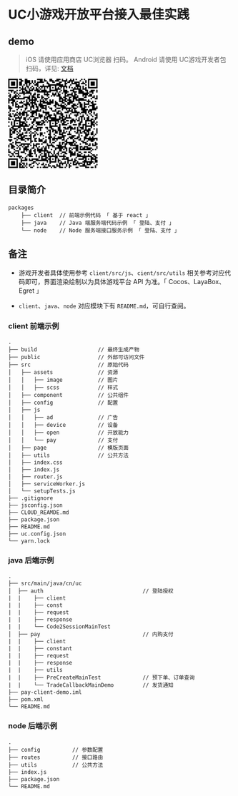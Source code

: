 # UC小游戏开放平台接入最佳实践

## demo
> iOS 请使用应用商店 UC浏览器 扫码。 Android 请使用 UC游戏开发者包 扫码，详见: [文档](https://minigame.uc.cn/intro/develop/apktools)

![image.png](image/QRCode.png)

## 目录简介
```
packages
    ├── client  // 前端示例代码 「 基于 react 」
    ├── java    // Java 端服务端代码示例 「 登陆、支付 」
    └── node    // Node 服务端接口服务示例 「 登陆、支付 」
```

## 备注
- 游戏开发者具体使用参考 `client/src/js`、`cient/src/utils` 相关参考对应代码即可，界面渲染绘制以为具体游戏平台 API 为准。「 Cocos、LayaBox、Egret 」

- `client`、`java`、`node` 对应模块下有 `README.md`，可自行查阅。


### client 前端示例
```
.
├── build                   // 最终生成产物
├── public                  // 外部可访问文件
├── src                     // 原始代码
│   ├── assets              // 资源
│   │   ├── image           // 图片
│   │   ├── scss            // 样式
│   ├── component           // 公共组件
│   ├── config              // 配置
│   ├── js
│   │   ├── ad              // 广告
│   │   ├── device          // 设备
│   │   ├── open            // 开放能力
│   │   └── pay             // 支付
│   ├── page                // 模版页面
│   ├── utils               // 公共方法
│   ├── index.css
│   ├── index.js
│   ├── router.js
│   ├── serviceWorker.js
│   └── setupTests.js
├── .gitignore
├── jsconfig.json
├── CLOUD_REAMDE.md
├── package.json
├── README.md
├── uc.config.json
└── yarn.lock
```

### java 后端示例
```
.
├── src/main/java/cn/uc
│  ├── auth                               // 登陆授权
|  |    ├── client
|  |    ├── const
|  |    ├── request
|  |    ├── response
|  |    └── Code2SessionMainTest
│  ├── pay                                // 内购支付
|  |    ├── client
|  |    ├── constant
|  |    ├── request
|  |    ├── response
|  |    ├── utils
|  |    ├── PreCreateMainTest             // 预下单、订单查询
|  |    └── TradeCallbackMainDemo         // 发货通知
├── pay-client-demo.iml
├── pom.xml
└── README.md
```

### node 后端示例
```
.
├── config          // 参数配置
├── routes          // 接口路由
├── utils           // 公共方法
├── index.js
├── package.json
└── README.md
```
